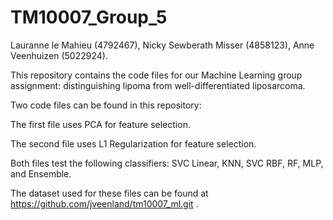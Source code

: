 # TM10007_Group_5
Lauranne le Mahieu (4792467), Nicky Sewberath Misser (4858123), Anne Veenhuizen (5022924).

This repository contains the code files for our Machine Learning group assignment: distinguishing lipoma from well-differentiated liposarcoma.

Two code files can be found in this repository:

The first file uses PCA for feature selection. 

The second file uses L1 Regularization for feature selection. 

Both files test the following classifiers: SVC Linear, KNN, SVC RBF, RF, MLP, and Ensemble.

The dataset used for these files can be found at https://github.com/jveenland/tm10007_ml.git . 
